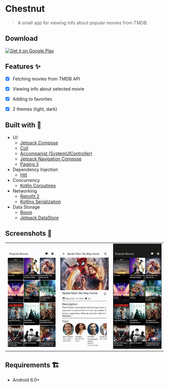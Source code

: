 # Chestnut
> A small app for viewing info about popular movies from TMDB.

## Download

<a href="https://play.google.com/store/apps/details?id=io.korostenskyi.chestnut">
  <img src="https://play.google.com/intl/en_us/badges/static/images/badges/en_badge_web_generic.png" 
       alt="Get it on Google Play"
       height="80" />
</a>

## Features ✨

- [x] Fetching movies from TMDB API
- [x] Viewing info about selected movie
- [x] Adding to favorites
- [x] 2 themes (light, dark)


## Built with 🔨

- UI:
  - [Jetpack Compose](https://developer.android.com/jetpack/compose)
  - [Coil](https://github.com/coil-kt/coil)
  - [Accompanist (SystemUIController)](https://google.github.io/accompanist/systemuicontroller/)
  - [Jetpack Navigation Compose](https://developer.android.com/jetpack/compose/navigation)
  - [Paging 3](https://developer.android.com/topic/libraries/architecture/paging/v3-overview)
- Dependency Injection
  - [Hilt](https://developer.android.com/training/dependency-injection/hilt-android)
- Concurrency
  - [Kotlin Coroutines](https://github.com/Kotlin/kotlinx.coroutines)
- Networking
  - [Retrofit 2](https://square.github.io/retrofit/)
  - [Kotlinx Serialization](https://github.com/Kotlin/kotlinx.serialization)
- Data Storage
  - [Room](https://developer.android.com/training/data-storage/room)
  - [Jetpack DataStore](https://developer.android.com/topic/libraries/architecture/datastore)

## Screenshots 📱

<table>
<tr>
<td>
<img src="./media/home-light.png">
</td>
<td>
<img src="./media/details-light.png">
</td>
<td>
<img src="./media/home-dark.png">
</td>
</tr>
</table>

## Requirements 🏗

- Android 6.0+